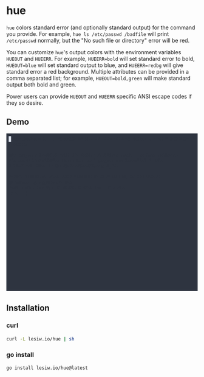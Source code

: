 # hue

`hue` colors standard error (and optionally standard output) for the command you
provide. For example, `hue ls /etc/passwd /badfile` will print `/etc/passwd`
normally, but the "No such file or directory" error will be red.

You can customize `hue`'s output colors with the environment variables `HUEOUT`
and `HUEERR`. For example, `HUEERR=bold` will set standard error to bold,
`HUEOUT=blue` will set standard output to blue, and `HUEERR=redbg` will give
standard error a red background. Multiple attributes can be provided in a comma
separated list; for example, `HUEOUT=bold,green` will make standard output both
bold and green.

Power users can provide `HUEOUT` and `HUEERR` specific ANSI escape codes if they
so desire.

## Demo

![lesiw.io/hue animated demo](./demo.gif)

## Installation

### curl

```sh
curl -L lesiw.io/hue | sh
```

### go install

```sh
go install lesiw.io/hue@latest
```
